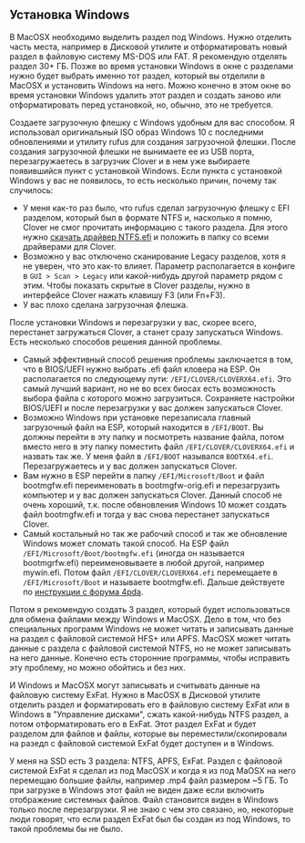 ## Установка Windows

В MacOSX необходимо выделить раздел под Windows. Нужно отделить часть места, например в Дисковой утилите и отформатировать новый раздел в файловую систему MS-DOS или FAT. Я рекомендую отделять раздел 30+ ГБ. Позже во время установки Windows в окне с разделами нужно будет выбрать именно тот раздел, который вы отделили в MacOSX и установить Windows на него. Можно конечно в этом окне во время установки Windows удалить этот раздел и создать заново или отформатировать перед установкой, но, обычно, это не требуется.

Создаете загрузочную флешку с Windows удобным для вас способом. Я использовал оригинальный ISO образ Windows 10 с последними обновлениями и утилиту rufus для создания загрузочной флешки. После создания загрузочной флешки не вынимаете ее из USB порта, перезагружаетесь в загрузчик Clover и в нем уже выбираете появившийся пункт с установкой Windows. Если пункта с установкой Windows у вас не появилось, то есть несколько причин, почему так случилось:

- У меня как-то раз было, что rufus сделал загрузочную флешку с EFI разделом, который был в формате NTFS и, насколько я помню, Clover не смог прочитать информацию с такого раздела. Для этого нужно [скачать драйвер NTFS.efi](https://applelife.ru/threads/clover.42089/) и положить в папку со всеми драйверами для Clover.
- Возможно у вас отключено сканирование Legacy разделов, хотя я не уверен, что это как-то влияет. Параметр располагается в конфиге в `GUI > Scan > Legacy` или какой-нибудь другой параметр рядом с этим. Чтобы показать скрытые в Clover разделы, нужно в интерфейсе Clover нажать клавишу F3 (или Fn+F3).
- У вас плохо сделана загрузочная флешка.

После установки Windows и перезагрузки у вас, скорее всего, перестанет загружаться Clover, а станет сразу запускаться Windows. Есть несколько способов решения данной проблемы.

- Самый эффективный способ решения проблемы заключается в том, что в BIOS/UEFI нужно выбрать .efi файл кловера на ESP. Он располагается по следующему пути: `/EFI/CLOVER/CLOVERX64.efi`. Это самый лучший вариант, но не во всех биосах есть возможность выбора файла с которого можно загрузиться. Сохраняете настройки BIOS/UEFI и после перезагрузки у вас должен запускаться Clover.
- Возможно Windows при установке перезаписала главный загрузочный файл на ESP, который находится в `/EFI/BOOT`. Вы должны перейти в эту папку и посмотреть название файла, потом вместо него в эту папку поместить файл `/EFI/CLOVER/CLOVERX64.efi` и назвать так же. У меня файл в `/EFI/BOOT` назывался `BOOTX64.efi`.  Перезагружаетесь и у вас должен запускаться Clover.
- Вам нужно в ESP перейти в папку `/EFI/Microsoft/Boot` и файл bootmgfw.efi переименовать в bootmgfw-orig.efi и перезагрузить компьютер и у вас должен запускаться Clover. Данный способ не очень хороший, т.к. после обвновления Windows 10 может создать файл bootmgfw.efi и тогда у вас снова перестанет запускаться Clover.
- Самый костальный но так же рабочий способ и так же обновление Windows может сломать такой способ. На ESP файл `/EFI/Microsoft/Boot/bootmgfw.efi` (иногда он называется bootmgrfw.efi) переименовываете в любой другой, например mywin.efi. Потом файл `/EFI/CLOVER/CLOVERX64.efi` перемещаете в `/EFI/Microsoft/Boot` и называете bootmgfw.efi. Дальше действуете по [инструкции с форума 4pda](https://4pda.ru/forum/index.php?showtopic=84979&view=findpost&p=79185441).

Потом я рекомендую создать 3 раздел, который будет использоваться для обмена файлами между Windows и MacOSX. Дело в том, что без специальных программ Windows не может читать и записывать данные на раздел с файловой системой HFS+ или APFS. MacOSX может читать данные с раздела с файловой системой NTFS, но не может записывать на него данные.  Конечно есть сторонние программы, чтобы исправить эту проблему, но можно обойтись и без них.

И Windows и MacOSX могут записывать и считывать данные на файловую систему ExFat. Нужно в MacOSX в Дисковой утилите отделить раздел и форматировать его в файловую систему ExFat или в Windows в "Управление дисками", сжать какой-нибудь NTFS раздел, а потом отформатировать его в ExFat. Этот раздел ExFat и будет разделом для файлов и файлы, которые вы переместили/скопировали на разедл с файловой системой ExFat будет доступен и в Windows.

У меня на SSD есть 3 раздела: NTFS, APFS, ExFat. Раздел с файловой системой ExFat я сделал из под MacOSX и когда я из под MaOSX на него перемещаю большие файлы, например .mp4 файл размером ~5 ГБ. То при загрузке в Windows этот файл не виден даже если включить отображение системных файлов. Файл становится виден в Windows только после перезагрузки. Я не знаю с чем это связано, но, некоторые люди говорят, что если раздел ExFat был бы создан из под Windows, то такой проблемы бы не было.